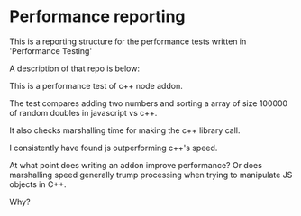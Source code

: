 # Performance reporting

This is a reporting structure for the performance tests written in 'Performance Testing'

A description of that repo is below:

This is a performance test of c++ node addon.

The test compares adding two numbers and sorting a array of size 100000 of 
random doubles in javascript vs c++.

It also checks marshalling time for making the c++ library call.

I consistently have found js outperforming c++'s speed.

At what point does writing an addon improve performance? Or does marshalling 
speed generally trump processing when trying to manipulate JS objects in C++.

Why?
